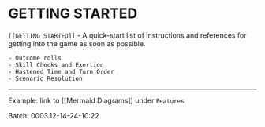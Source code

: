 # GETTING STARTED

`[[GETTING STARTED]]` - A quick-start list of instructions and references for getting into the game as soon as possible.

	- Outcome rolls
	- Skill Checks and Exertion
	- Hastened Time and Turn Order
	- Scenario Resolution



______________________

Example: link to [[Mermaid Diagrams]] under `Features`

Batch: 0003.12-14-24-10:22